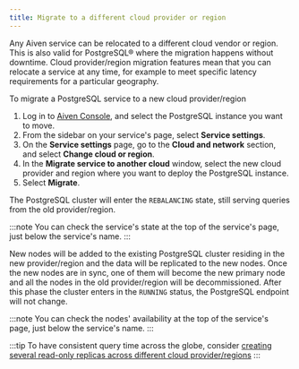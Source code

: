 ```yaml
---
title: Migrate to a different cloud provider or region
---
```


Any Aiven service can be relocated to a different cloud vendor or
region. This is also valid for PostgreSQL® where the migration happens
without downtime. Cloud provider/region migration features mean that you
can relocate a service at any time, for example to meet specific latency
requirements for a particular geography.

To migrate a PostgreSQL service to a new cloud provider/region

1.  Log in to [Aiven Console](https://console.aiven.io), and select the
    PostgreSQL instance you want to move.
2.  From the sidebar on your service's page, select **Service
    settings**.
3.  On the **Service settings** page, go to the **Cloud and
    network** section, and select **Change cloud or region**.
4.  In the **Migrate service to another cloud** window, select the new
    cloud provider and region where you want to deploy the PostgreSQL
    instance.
5.  Select **Migrate**.

The PostgreSQL cluster will enter the `REBALANCING` state, still serving
queries from the old provider/region.

:::note
You can check the service's state at the top of the service's page,
just below the service's name.
:::

New nodes will be added to the existing PostgreSQL cluster residing in
the new provider/region and the data will be replicated to the new
nodes. Once the new nodes are in sync, one of them will become the new
primary node and all the nodes in the old provider/region will be
decommissioned. After this phase the cluster enters in the `RUNNING`
status, the PostgreSQL endpoint will not change.

:::note
You can check the nodes\' availability at the top of the service's
page, just below the service's name.
:::

:::tip
To have consistent query time across the globe, consider
[creating several read-only replicas across different cloud provider/regions](create-read-replica)
:::

